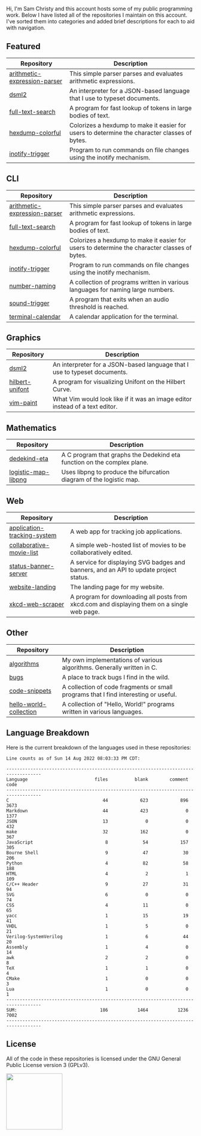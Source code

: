 Hi, I'm Sam Christy and this account hosts some of my public programming work.
Below I have listed all of the repositories I maintain on this account. I've
sorted them into categories and added brief descriptions for each to aid with
navigation.

## Featured
|Repository                                                                                    |Description                                                                                 |
|----------------------------------------------------------------------------------------------|--------------------------------------------------------------------------------------------|
|[arithmetic-expression-parser](https://github.com/samchristywork/arithmetic-expression-parser)|This simple parser parses and evaluates arithmetic expressions.                             |
|[dsml2](https://github.com/samchristywork/dsml2)                                              |An interpreter for a JSON-based language that I use to typeset documents.                   |
|[full-text-search](https://github.com/samchristywork/full-text-search)                        |A program for fast lookup of tokens in large bodies of text.                                |
|[hexdump-colorful](https://github.com/samchristywork/hexdump-colorful)                        |Colorizes a hexdump to make it easier for users to determine the character classes of bytes.|
|[inotify-trigger](https://github.com/samchristywork/inotify-trigger)                          |Program to run commands on file changes using the inotify mechanism.                        |

## CLI
|Repository                                                                                    |Description                                                                                 |
|----------------------------------------------------------------------------------------------|--------------------------------------------------------------------------------------------|
|[arithmetic-expression-parser](https://github.com/samchristywork/arithmetic-expression-parser)|This simple parser parses and evaluates arithmetic expressions.                             |
|[full-text-search](https://github.com/samchristywork/full-text-search)                        |A program for fast lookup of tokens in large bodies of text.                                |
|[hexdump-colorful](https://github.com/samchristywork/hexdump-colorful)                        |Colorizes a hexdump to make it easier for users to determine the character classes of bytes.|
|[inotify-trigger](https://github.com/samchristywork/inotify-trigger)                          |Program to run commands on file changes using the inotify mechanism.                        |
|[number-naming](https://github.com/samchristywork/number-naming)                              |A collection of programs written in various languages for naming large numbers.             |
|[sound-trigger](https://github.com/samchristywork/sound-trigger)                              |A program that exits when an audio threshold is reached.                                    |
|[terminal-calendar](https://github.com/samchristywork/terminal-calendar)                      |A calendar application for the terminal.                                                    |

## Graphics
|Repository                                                                                    |Description                                                                                 |
|----------------------------------------------------------------------------------------------|--------------------------------------------------------------------------------------------|
|[dsml2](https://github.com/samchristywork/dsml2)                                              |An interpreter for a JSON-based language that I use to typeset documents.                   |
|[hilbert-unifont](https://github.com/samchristywork/hilbert-unifont)                          |A program for visualizing Unifont on the Hilbert Curve.                                     |
|[vim-paint](https://github.com/samchristywork/vim-paint)                                      |What Vim would look like if it was an image editor instead of a text editor.                |

## Mathematics
|Repository                                                                                    |Description                                                                                 |
|----------------------------------------------------------------------------------------------|--------------------------------------------------------------------------------------------|
|[dedekind-eta](https://github.com/samchristywork/dedekind-eta)                                |A C program that graphs the Dedekind eta function on the complex plane.                     |
|[logistic-map-libpng](https://github.com/samchristywork/logistic-map-libpng)                  |Uses libpng to produce the bifurcation diagram of the logistic map.                         |

## Web
|Repository                                                                                    |Description                                                                                 |
|----------------------------------------------------------------------------------------------|--------------------------------------------------------------------------------------------|
|[application-tracking-system](https://github.com/samchristywork/application-tracking-system)  |A web app for tracking job applications.                                                    |
|[collaborative-movie-list](https://github.com/samchristywork/collaborative-movie-list)        |A simple web-hosted list of movies to be collaboratively edited.                            |
|[status-banner-server](https://github.com/samchristywork/status-banner-server)                |A service for displaying SVG badges and banners, and an API to update project status.       |
|[website-landing](https://github.com/samchristywork/website-landing)                          |The landing page for my website.                                                            |
|[xkcd-web-scraper](https://github.com/samchristywork/xkcd-web-scraper)                        |A program for downloading all posts from xkcd.com and displaying them on a single web page. |

## Other
|Repository                                                                                    |Description                                                                                 |
|----------------------------------------------------------------------------------------------|--------------------------------------------------------------------------------------------|
|[algorithms](https://github.com/samchristywork/algorithms)                                    |My own implementations of various algorithms. Generally written in C.                       |
|[bugs](https://github.com/samchristywork/bugs)                                                |A place to track bugs I find in the wild.                                                   |
|[code-snippets](https://github.com/samchristywork/code-snippets)                              |A collection of code fragments or small programs that I find interesting or useful.         |
|[hello-world-collection](https://github.com/samchristywork/hello-world-collection)            |A collection of "Hello, World!" programs written in various languages.                      |

## Language Breakdown

<p>
Here is the current breakdown of the languages used in these repositories:
</p>

```
Line counts as of Sun 14 Aug 2022 08:03:33 PM CDT:

-----------------------------------------------------------------------------------
Language                         files          blank        comment           code
-----------------------------------------------------------------------------------
C                                   44            623            896           3673
Markdown                            44            423              0           1377
JSON                                13              0              0            432
make                                32            162              0            367
JavaScript                           8             54            157            305
Bourne Shell                         9             47             30            206
Python                               4             82             58            188
HTML                                 4              2              1            109
C/C++ Header                         9             27             31             94
SVG                                  6              0              0             74
CSS                                  4             11              0             65
yacc                                 1             15             19             41
VHDL                                 1              5              0             21
Verilog-SystemVerilog                1              6             44             20
Assembly                             1              4              0             14
awk                                  2              2              0              8
TeX                                  1              1              0              4
CMake                                1              0              0              3
Lua                                  1              0              0              1
-----------------------------------------------------------------------------------
SUM:                               186           1464           1236           7002
-----------------------------------------------------------------------------------
```

## License

All of the code in these repositories is licensed under the GNU General Public
License version 3 (GPLv3).

[<img src="https://s-christy.com/status-banner-service/GPLv3_Logo.svg" width="150" />](https://www.gnu.org/licenses/gpl-3.0.en.html)
